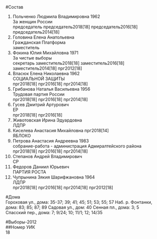 #Состав  
1. Польченко Людмила Владимировна 1962  
    За женщин России  
    председатель председатель2018[18] председатель2016[18] председатель2014[18]  
2. Головина Елена Анатольевна  
    Гражданская Платформа  
    заместитель  
3. Фокина Юлия Михайловна 1971  
    За чистые выборы  
    секретарь заместитель2018[18] заместитель2016[18] заместитель2014[18] прг2012[18]  
4. Власюк Елена Николаевна 1962  
    СОЦИАЛЬНОЙ ЗАЩИТЫ  
    прг2018[18] прг2016[18] прг2014[18]  
5. Грибанова Наталья Васильевна 1956  
    Трудовая партия России  
    прг2018[18] прг2016[18] прг2014[18]  
6. Гусев Дмитрий Артурович  
    ЕР  
    прг2018[18] прг2016[18]  
7. Животовская Ирина Эдуардовна  
    ЛДПР  
8. Киселева Анастасия Михайловна прг2018[14]  
    ЯБЛОКО  
9. Петрова Анастасия Андреевна 1983  
    собрание-работа - администрация Адмиралтейского района  
    прг2018[18] прг2016[18] прг2014[18]  
10. Степанов Андрей Владимирович  
    СР  
11. Федоров Даниил Юрьевич  
    ПАРТИЯ РОСТА  
12. Чупрынина Зякия Шарифжановна 1964  
    ЛДПР  
    прг2018[18] прг2016[18] прг2014[18] прг2012[18]  
  
#Дома  
Гороховая ул., дома: 35-37; 39; 41; 45; 51; 53; 55; 57 Наб. р. Фонтанки, дома: 83; 85; 87; 89 Садовая ул., дом: 40 Сенная пл., дома: 3; 5 Спасский пер., дома: 7; 9/24; 10; 11/1; 12; 14/35  
  
#Выборы-2012  
##Номер УИК  
18  
